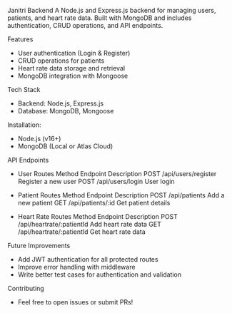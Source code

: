 Janitri Backend
A Node.js and Express.js backend for managing users, patients, and heart rate data. Built with MongoDB and includes authentication, CRUD operations, and API endpoints.

Features
* User authentication (Login & Register)
* CRUD operations for patients
*  Heart rate data storage and retrieval
* MongoDB integration with Mongoose

Tech Stack
* Backend: Node.js, Express.js
* Database: MongoDB, Mongoose

Installation:
* Node.js (v16+)
* MongoDB (Local or Atlas Cloud)

API Endpoints
* User Routes
Method	Endpoint	            Description
POST	/api/users/register	    Register a new user
POST	/api/users/login	    User login

* Patient Routes
Method	 Endpoint	         Description
POST	 /api/patients	     Add a new patient
GET	     /api/patients/:id	 Get patient details

* Heart Rate Routes
Method	  Endpoint	                    Description
POST	  /api/heartrate/:patientId	    Add heart rate data
GET	      /api/heartrate/:patientId	    Get heart rate data


Future Improvements
* Add JWT authentication for all protected routes
* Improve error handling with middleware
* Write better test cases for authentication and validation


Contributing
 * Feel free to open issues or submit PRs!
